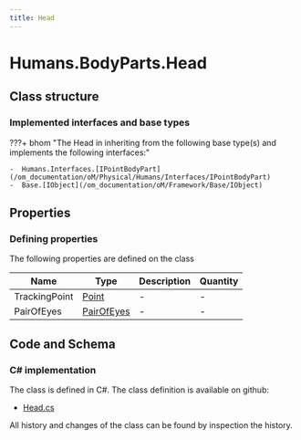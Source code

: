 ```yaml
---
title: Head
---
```


# Humans.BodyParts.Head



## Class structure

### Implemented interfaces and base types

???+ bhom "The Head in inheriting from the following base type(s) and implements the following interfaces:"

    -  Humans.Interfaces.[IPointBodyPart](/om_documentation/oM/Physical/Humans/Interfaces/IPointBodyPart)
    -  Base.[IObject](/om_documentation/oM/Framework/Base/IObject)


## Properties



### Defining properties

The following properties are defined on the class

| Name             | Type             | Description      | Quantity         |
|------------------|------------------|------------------|------------------|
| TrackingPoint | [Point](/om_documentation/oM/Dimensional/Geometry/Point) | - | - |
| PairOfEyes | [PairOfEyes](/om_documentation/oM/Physical/Humans/BodyParts/PairOfEyes) | - | - |


## Code and Schema

### C# implementation

The class is defined in C#. The class definition is available on github:

- [Head.cs](https://github.com/BHoM/BHoM/blob/develop/Humans_oM/BodyParts\Head.cs)

All history and changes of the class can be found by inspection the history.

